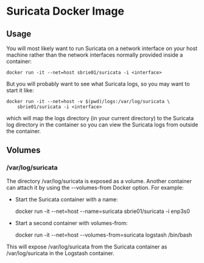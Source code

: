 # Suricata Docker Image

## Usage

You will most likely want to run Suricata on a network interface on
your host machine rather than the network interfaces normally provided
inside a container:

    docker run -it --net=host sbrie01/suricata -i <interface>

But you will probably want to see what Suricata logs, so you may want
to start it like:

    docker run -it --net=host -v $(pwd)/logs:/var/log/suricata \
		sbrie01/suricata -i <interface>

which will map the logs directory (in your current directory) to the
Suricata log directory in the container so you can view the Suricata
logs from outside the container.

## Volumes

### /var/log/suricata

The directory /var/log/suricata is exposed as a volume. Another
container can attach it by using the --volumes-from Docker option.
For example:

- Start the Suricata container with a name:

    docker run -it --net=host --name=suricata sbrie01/suricata -i enp3s0

- Start a second container with volumes-from:

    docker run -it --net=host --volumes-from=suricata logstash /bin/bash

This will expose /var/log/suricata from the Suricata container as
/var/log/suricata in the Logstash container.
